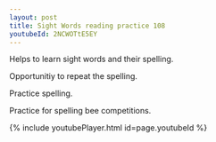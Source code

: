 ```yaml
---
layout: post
title: Sight Words reading practice 108
youtubeId: 2NCWOTtE5EY
---
```

 
 
Helps to learn sight words and their spelling.

Opportunitiy to repeat the spelling. 

Practice spelling. 
 
Practice for spelling bee competitions. 
 
{% include youtubePlayer.html id=page.youtubeId %}
 
 
